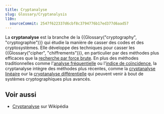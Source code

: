 ```yaml
---
title: Cryptanalyse
slug: Glossary/Cryptanalysis
l10n:
  sourceCommit: 2547f622337d6cbf8c3794776b17ed377d6aad57
---
```


La **cryptanalyse** est la branche de la {{Glossary("cryptography", "cryptographie")}} qui étudie la manière de casser des codes et des cryptosystèmes. Elle développe des techniques pour casser les {{Glossary("cipher", "chiffrements")}}, en particulier par des méthodes plus efficaces que la [recherche par force brute](http://fr.wikipedia.org/wiki/Recherche_exhaustive). En plus des méthodes traditionnelles comme l'[analyse fréquentielle](http://fr.wikipedia.org/wiki/Analyse_fréquentielle) ou l'[indice de coïncidence](http://fr.wikipedia.org/wiki/Indice_de_coïncidence), la cryptanalyse intègre des méthodes plus récentes, comme la [cryptanalyse linéaire](http://fr.wikipedia.org/wiki/Cryptanalyse_linéaire) our la [cryptanalyse différentielle](http://fr.wikipedia.org/wiki/Cryptanalyse_différentielle) qui peuvent venir à bout de systèmes cryptographiques plus avancés.

## Voir aussi

- [Cryptanalyse](https://fr.wikipedia.org/wiki/Cryptanalyse) sur Wikipédia
